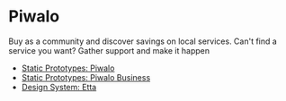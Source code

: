 # Piwalo
Buy as a community and discover savings on local services. Can't find a service you want? Gather support and make it happen

* [Static Prototypes: Piwalo](https://piwalo.github.io/piwalo)
* [Static Prototypes: Piwalo Business](https://piwalo.github.io/piwalo-business)
* [Design System: Etta](https://piwalo.github.io/etta)
